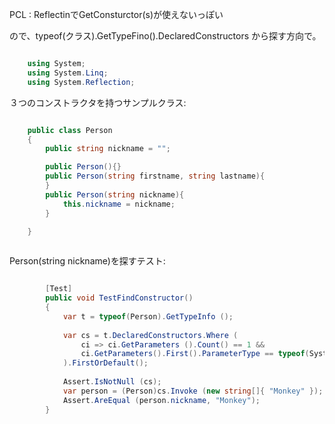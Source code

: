 PCL : ReflectinでGetConsturctor(s)が使えないっぽい


ので、typeof(クラス).GetTypeFino().DeclaredConstructors から探す方向で。

```csharp

    using System;
    using System.Linq;
    using System.Reflection;
```   
    
３つのコンストラクタを持つサンプルクラス:


```csharp

	public class Person
	{
		public string nickname = "";

		public Person(){}
		public Person(string firstname, string lastname){
		}
		public Person(string nickname){
			this.nickname = nickname;
		}

	}  
	  
```    

Person(string nickname)を探すテスト:


```csharp

		[Test]
		public void TestFindConstructor()
		{
			var t = typeof(Person).GetTypeInfo ();
			
			var cs = t.DeclaredConstructors.Where (
				ci => ci.GetParameters ().Count() == 1 &&
				ci.GetParameters().First().ParameterType == typeof(System.String)
			).FirstOrDefault();
				
			Assert.IsNotNull (cs);
			var person = (Person)cs.Invoke (new string[]{ "Monkey" });
			Assert.AreEqual (person.nickname, "Monkey");
		}
```		
